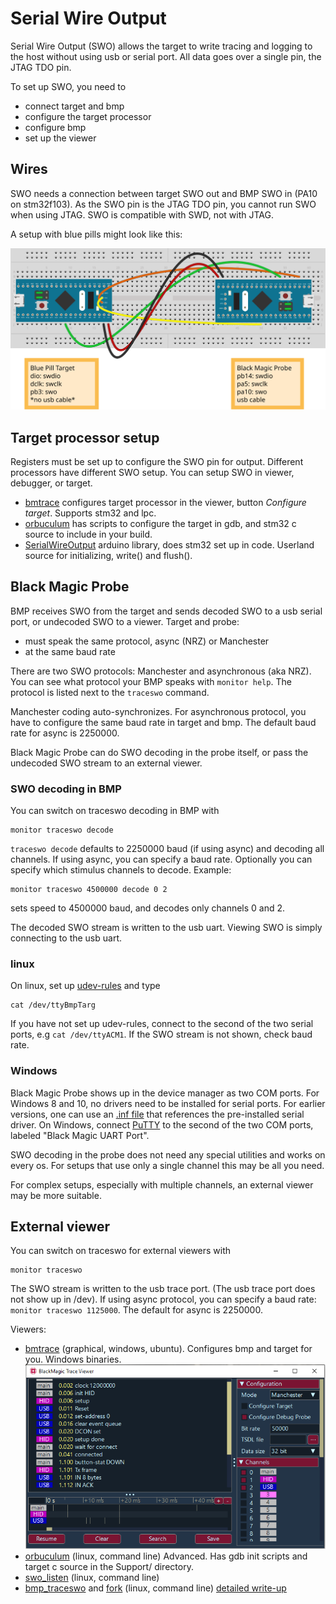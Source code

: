 # Serial Wire Output

Serial Wire Output (SWO) allows the target to write tracing and logging to the host without using usb or serial port. All data goes over a single pin, the JTAG TDO pin.

To set up SWO, you need to

* connect target and bmp
* configure the target processor
* configure bmp
* set up the viewer

## Wires
SWO needs a connection between target SWO out and BMP SWO in (PA10 on stm32f103).
As the SWO pin is the JTAG TDO pin, you cannot run SWO when using JTAG. SWO is compatible with SWD, not with JTAG.

A setup with blue pills might look like this:

![](https://raw.githubusercontent.com/koendv/Connecting-Black-Magic-Probe-and-Blue-Pill/master/bmp_bp.svg)

## Target processor setup

Registers must be set up to configure the SWO pin for output. Different processors have different SWO setup.
You can setup SWO in viewer, debugger, or target.

* [bmtrace](https://github.com/compuphase/Black-Magic-Probe-Book) configures target processor in the viewer, button *Configure target*. Supports stm32 and lpc.
* [orbuculum](https://github.com/orbcode/orbuculum) has scripts to configure the target in gdb, and stm32 c source to include in your build.
* [SerialWireOutput](https://github.com/koendv/SerialWireOutput) arduino library, does stm32 set up in code. Userland source for initializing, write() and flush().

## Black Magic Probe
BMP receives SWO from the target and sends decoded SWO to a usb serial port, or undecoded SWO to a viewer. Target and probe:
* must speak the same protocol, async (NRZ) or Manchester
* at the same baud rate


There are two SWO protocols: Manchester and asynchronous (aka NRZ). You can see what protocol your BMP speaks with ``monitor help``. The protocol is listed next to the ``traceswo`` command.

Manchester coding auto-synchronizes. For asynchronous protocol, you have to configure the same baud rate in target and bmp. The default baud rate for async is 2250000.

Black Magic Probe can do SWO decoding in the probe itself, or pass the undecoded SWO stream to an external viewer.

### SWO decoding in BMP

You can switch on traceswo decoding in BMP with
```
monitor traceswo decode
```

``traceswo decode`` defaults to 2250000 baud (if using async) and decoding all channels. If using async, you can specify a baud rate. Optionally you can specify which stimulus channels to decode. Example:
```
monitor traceswo 4500000 decode 0 2
```
sets speed to 4500000 baud, and decodes only channels 0 and 2.

The decoded SWO stream is written to the usb uart. Viewing SWO is simply connecting to the usb uart.

### linux
On linux, set up [udev-rules](https://github.com/blackmagic-debug/blackmagic/blob/master/driver/99-blackmagic.rules) and type
```
cat /dev/ttyBmpTarg
```
If you have not set up udev-rules, connect to the second of the two serial ports, e.g ``cat /dev/ttyACM1``.
If the SWO stream is not shown, check baud rate.

### Windows
Black Magic Probe shows up in the device manager as two COM ports. For Windows 8 and 10, no drivers need to be installed for serial ports. For earlier versions, one can use an [.inf file](https://github.com/blackmagic-debug/blackmagic/tree/master/driver) that references the pre-installed serial driver. On Windows, connect [PuTTY](https://www.chiark.greenend.org.uk/~sgtatham/putty/latest.html) to the second of the two COM ports, labeled "Black Magic UART Port".

SWO decoding in the probe does not need any special utilities and works on every os. For setups that use only a single channel this may be all you need.

For complex setups, especially with multiple channels, an external viewer may be more suitable.

## External viewer

You can switch on traceswo for external viewers with
```
monitor traceswo
```
The SWO stream is written to the usb trace port. (The usb trace port does not show up in /dev). If using async protocol, you can specify a baud rate: ``monitor traceswo 1125000``. The default for async is 2250000.

Viewers:
* [bmtrace](https://github.com/compuphase/Black-Magic-Probe-Book) (graphical, windows, ubuntu). Configures bmp and target for you. Windows binaries.
![](https://github.com/compuphase/Black-Magic-Probe-Book/raw/master/doc/bmtrace.png)
* [orbuculum](https://github.com/orbcode/orbuculum) (linux, command line) Advanced. Has gdb init scripts and target c source in the Support/ directory.
* [swo_listen](https://github.com/blackmagic-debug/blackmagic/blob/master/scripts/swolisten.c) (linux, command line)
* [bmp_traceswo](https://github.com/nickd4/bmp_traceswo) and [fork](https://github.com/tristanseifert/bmp_traceswo) (linux, command line) [detailed write-up](https://github.com/blackmagic-debug/blackmagic/wiki/Serial-Wire-Debug-TRACESWO-support)
